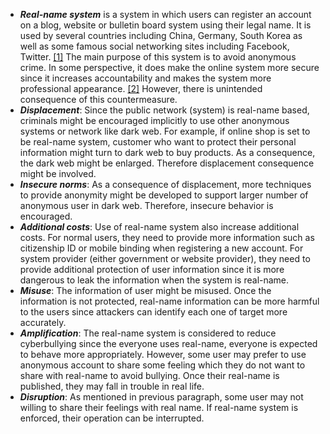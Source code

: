 * ***Real-name system*** is a system in which users can register an account on a blog, website or bulletin board system using their legal name. It is used by several countries including China, Germany, South Korea as well as some famous social networking sites including Facebook, Twitter. [[1]](<https://en.wikipedia.org/wiki/Real-name_system>) The main purpose of this system is to avoid anonymous crime.  In some perspective, it does make the online system more secure since it increases accountability and makes the system more professional appearance. [[2]](<http://www.managingcommunities.com/2011/01/20/usernames-vs-real-names-on-your-community-pros-and-cons/>) However, there is unintended consequence of this countermeasure. 
* ***Displacement***:  Since the public network (system) is real-name based, criminals might be encouraged implicitly to use other anonymous systems or network like dark web. For example, if online shop is set to be real-name system, customer who want to protect their personal information might turn to dark web to buy products. As a consequence, the dark web might be enlarged. Therefore displacement consequence might be involved. 
* ***Insecure norms***: As a consequence of displacement, more techniques to provide anonymity might be developed to support larger number of anonymous user in dark web. Therefore, insecure behavior is encouraged. 
* ***Additional costs***: Use of real-name system also increase additional costs. For normal users, they need to provide more information such as citizenship ID or mobile binding when registering a new account. For system provider (either government or website provider), they need to provide additional protection of user information since it is more dangerous to leak the information when the system is real-name. 
* ***Misuse***: The information of user might be misused. Once the information is not protected, real-name information can be more harmful to the users since attackers can identify each one of target more accurately. 
* ***Amplification***: The real-name system is considered to reduce cyberbullying since the everyone uses real-name, everyone is expected to behave more appropriately. However, some user may prefer to use anonymous account to share some feeling which they do not want to share with real-name to avoid bullying. Once their real-name is published, they may fall in trouble in real life. 
* ***Disruption***: As mentioned in previous paragraph, some user may not willing to share their feelings with real name. If real-name system is enforced, their operation can be interrupted. 
